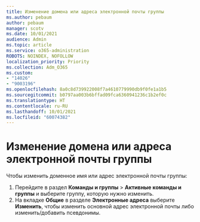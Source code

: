 ```yaml
---
title: Изменение домена или адреса электронной почты группы
ms.author: pebaum
author: pebaum
manager: scotv
ms.date: 10/01/2021
audience: Admin
ms.topic: article
ms.service: o365-administration
ROBOTS: NOINDEX, NOFOLLOW
localization_priority: Priority
ms.collection: Adm_O365
ms.custom:
- "14026"
- "9003196"
ms.openlocfilehash: 8a0c8d739922008f7a4610779990db9f0fe1a1b5
ms.sourcegitcommit: b0797aa003b6bffad09fca6360941236c1b2ef0c
ms.translationtype: HT
ms.contentlocale: ru-RU
ms.lasthandoff: 10/01/2021
ms.locfileid: "60074382"
---
```

# <a name="change-the-domain-or-email-address-of-a-group"></a>Изменение домена или адреса электронной почты группы

Чтобы изменить доменное имя или адрес электронной почты группы:

1. Перейдите в раздел **Команды и группы** > **Активные команды и группы** и выберите группу, которую нужно изменить.
1. На вкладке **Общие** в разделе **Электронные адреса** выберите **Изменить**, чтобы изменить основной адрес электронной почты либо изменить/добавить псевдонимы.